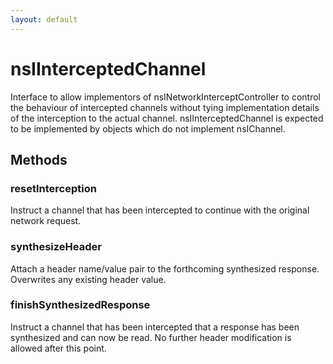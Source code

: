 ```yaml
---
layout: default
---
```


# nsIInterceptedChannel #

Interface to allow implementors of nsINetworkInterceptController to control the behaviour
of intercepted channels without tying implementation details of the interception to
the actual channel. nsIInterceptedChannel is expected to be implemented by objects
which do not implement nsIChannel.


## Methods ##

### resetInterception ###

Instruct a channel that has been intercepted to continue with the original
network request.


### synthesizeHeader ###

Attach a header name/value pair to the forthcoming synthesized response.
Overwrites any existing header value.


### finishSynthesizedResponse ###

Instruct a channel that has been intercepted that a response has been
synthesized and can now be read. No further header modification is allowed
after this point.

